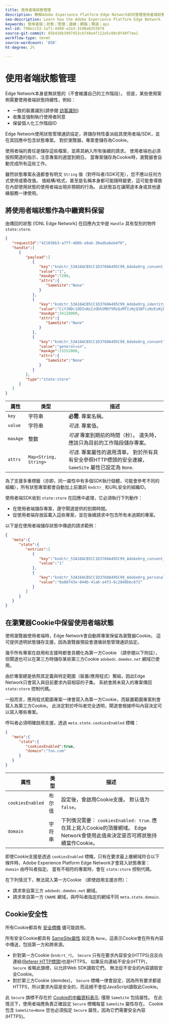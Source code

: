 ```yaml
---
title: 使用者端狀態管理
description: 瞭解Adobe Experience Platform Edge Network如何管理使用者端狀態
seo-description: Learn how the Adobe Experience Platform Edge Network  manages client state
keywords: 使用者端；狀態；管理；邊緣；網路；閘道；api
exl-id: 798ecc52-1af1-4480-a2a3-3198a83538f8
source-git-commit: 85b428b3997d53cbf48e4f112e5c09c0f40f7ee1
workflow-type: tm+mt
source-wordcount: '850'
ht-degree: 2%

---
```


# 使用者端狀態管理

Edge Network本身是無狀態的（不會維護自己的工作階段）。 但是，某些使用案例需要使用者端狀態持續性，例如：

* 一致的裝置識別(請參閱 [訪客識別](visitor-identification.md))
* 收集並強制執行使用者同意
* 保留個人化工作階段ID

Edge Network使用狀態管理通訊協定，將儲存特性委派給其使用者端/SDK，並在其回應中包含狀態專案。 對於瀏覽器，專案會儲存為Cookie。

使用者端的責任是儲存這些檔案，並將其納入所有後續的請求。 使用者端也必須按照閘道的指示，注意專案的適當到期日。 當專案儲存為Cookie時，瀏覽器會自動完成所有這些工作。

雖然狀態專案永遠都會有明文 `String` 值（對呼叫者/SDK可見），您不應以任何方式使用或篡改值。 值結構/格式，甚至是名稱本身都可能隨時變更，這可能會導致在內部使用狀態的使用者端出現非預期的行為。 此狀態旨在讓閘道本身或其他邊緣服務一律使用。

## 將使用者端狀態作為中繼資料保留

由傳回的狀態 [!DNL Edge Network] 在回應內文中是 `Handle` 具有型別的物件 `state:store`.

```json
{
   "requestId":"421036b3-a7ff-480b-a9ab-30adba6eb4f0",
   "handle":[
      {
         "payload":[
            {
               "key":"kndctr_53A16ACB5CC1D3760A495C99_AdobeOrg_consent_check",
               "value":"1",
               "maxAge":7200,
               "attrs":{
                  "SameSite":"None"
               }
            },
            {
               "key":"kndctr_53A16ACB5CC1D3760A495C99_AdobeOrg_identity",
               "value":"CiY1NDc1ODIxNzIzODk5MDY5MzQzMTIzNjQ1NTczNzExNjE4OTA1MFINCLGOvszNLhABGAEgBKABsY6-zM0uqAGHz-z2y82cul3wAbGOvszNLg==",
               "maxAge":34128000,
               "attrs":{
                  "SameSite":"None"
               }
            },
            {
               "key":"kndctr_53A16ACB5CC1D3760A495C99_AdobeOrg_consent",
               "value":"general=in",
               "maxAge":15552000,
               "attrs":{
                  "SameSite":"None"
               }
            }
         ],
         "type":"state:store"
      }
   ]
}
```

| 属性 | 类型 | 描述 |
| --- | --- | --- |
| `key` | 字符串 | **必需**. 專案名稱。 |
| `value` | 字符串 | *可选*. 專案值。 |
| `maxAge` | 整数 | *可選* 專案到期前的時間（秒）。 遺失時，應該只為目前的工作階段儲存專案。 |
| `attrs` | `Map<String, String>` | *可选*. 專案屬性的選用清單。 對於所有具有安全參照HTTP標頭的安全連線， `SameSite` 屬性已設定為 `None`. |


為了支援多重標籤（亦即，同一屬性中有多個SDK執行個體，可能會參考不同的組織），所有狀態專案都會自動加上前置詞 `kndctr_` 和URL安全的組織ID。

使用者端SDK收到 `state:store` 在回應中處理，它必須執行下列動作：

* 在使用者端儲存專案，遵守閘道提供的到期時間。
* 從使用者端存放區載入這些專案，並在後續請求中包含所有未過期的專案。

以下是在使用者端儲存狀態中傳遞的請求範例：

```json
{
   "meta":{
      "state":{
         "entries":[
            {
               "key":"kndctr_53A16ACB5CC1D3760A495C99_AdobeOrg_consent_check",
               "value":"1"
            },
            {
               "key":"kndctr_53A16ACB5CC1D3760A495C99_AdobeOrg_personalization_sessionId",
               "value":"0a88f43e-044b-41a6-a4f3-6c2848bbc672"
            }
         ]
      }
   }
}
```

## 在瀏覽器Cookie中保留使用者端狀態

使用瀏覽器使用者端時，Edge Network會自動將專案保留為瀏覽器Cookie。 這可提供透明狀態儲存支援，因為瀏覽器預設會遵循狀態管理通訊協定。

幾乎所有專案在啟用和支援時都會具體化為第一方Cookie （請參閱以下附註），但閘道也可以在第三方時儲存某些第三方Cookie `adobedc.demdex.net` 網域已使用。

由於專案總是依照其定義與特定範圍（裝置/應用程式）繫結，因此Edge Network只會寫入與目前要求內容相容的子集。 系統會將未寫入的專案傳回 `state:store` 控制代碼。

一般而言，應用程式範圍專案一律會寫入為第一方Cookie，而裝置範圍專案則會寫入為第三方Cookie。 此決定對於呼叫者完全透明，閘道會根據呼叫內容決定可以寫入哪些專案。

呼叫者必須明確啟用支援，透過 `meta.state.cookiesEnabled` 標幟：

```json
{
   "meta":{
      "state":{
         "cookiesEnabled":true,
         "domain":"foo.com"
      }
   }
}
```

| 属性 | 类型 | 描述 |
| --- | --- | --- |
| `cookiesEnabled` | 布尔值 | 設定後，會啟用Cookie支援。 默认值为 `false`。 |
| `domain` | 字符串 | 下列情況需要： `cookiesEnabled: true`. 應在其上寫入Cookie的頂層網域。 Edge Network會使用此值來決定是否可將狀態持續當作Cookie。 |

即使Cookie支援是透過 `cookiesEnabled` 標幟，只有在要求最上層網域符合以下條件時，Adobe Experience Platform Edge Network才會寫入狀態專案： `domain` 由呼叫者指定。 當有不相符的專案時，會在 `state:store` 控制代碼。

在下列情況下，無法寫入第一方Cookie （即使啟用支援亦然）：

* 請求來自第三方 `adobedc.demdex.net` 網域。
* 請求來自第一方 `CNAME` 網域，與呼叫者指定的網域不同 `meta.state.domain`.

## Cookie安全性

所有Cookie都具有 [安全標幟](https://developer.mozilla.org/en-US/docs/Web/HTTP/Cookies#restrict_access_to_cookies) 儘可能啟用。

所有安全Cookie都具有 [SameSite屬性](https://developer.mozilla.org/en-US/docs/Web/HTTP/Headers/Set-Cookie/SameSite) 設定為 `None`，這表示Cookie會在所有內容中傳送，包括第一方和跨來源。

* 針對第一方Cookie (`kndcrt_*`)， `Secure` 只有在要求內容安全(HTTPS)且反向連結([Referer HTTP標頭](https://developer.mozilla.org/zh-CN/docs/Web/HTTP/Headers/Referer))也是HTTPS。 如果反向連結不安全(HTTP)， `Secure` 省略此旗標，以允許Web SDK讀取它們。 無法從不安全的內容讀取安全Cookie。
* 對於第三方Cookie (demdex)， `Secure` 標幟一律會設定，因為所有要求都是HTTPS，所以要求內容是安全的，而且絕不會從JavaScript讀取此Cookie。

此 `Secure` 旗標不存在於 [Cookie的中繼資料表示](#state-as-metadata). 僅限 `SameSite` 包括屬性。 在此情況下，使用者端應負責正確設定 `Secure` 標幟每當 `SameSite` 屬性存在。 Cookie包含 `SameSite=None` 您也必須指定 `Secure` 屬性，因為它們需要安全內容(HTTPS)。
